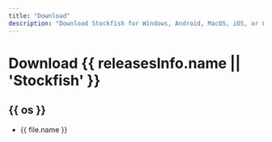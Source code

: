 ```yaml
---
title: "Download"
description: "Download Stockfish for Windows, Android, MacOS, iOS, or Linux."
---
```


<h1>Download {{ releasesInfo.name || 'Stockfish' }}</h1>

<div v-for="(files, os) in sortedReleases" :key="os">
    <h2 :id="os" :class="{ 'current-os': isCurrentOs(os) }">{{ os }}</h2>
    <ul v-if="files && files.length > 0">
        <li v-for="file in sortedBinaries(files)" :key="file.name">
            <a :href="file.url" target="_blank" rel="noopener noreferrer">{{ file.name }}</a>
        </li>
    </ul>
</div>

<script setup>
import { ref, onMounted } from 'vue';

const sortedReleases = ref({});
const releasesInfo = ref({});

onMounted(async() => {
    try {
        const response = await fetch('https://api.github.com/repos/official-stockfish/stockfish/releases/latest');
        const data = await response.json();
        if (data.assets && data.assets.length > 0) {
            const groupedReleases = {};
            data.assets.forEach(asset => {
                let os = getOSFromFileName(asset.name);
                os = formatOsName(os);
                if (!groupedReleases[os]) {
                    groupedReleases[os] = [];
                }
                groupedReleases[os].push({
                    name: asset.name,
                    url: asset.browser_download_url,
                });
            });
            sortedReleases.value = sortReleasesByUserOS(groupedReleases, getUserOS());
            releasesInfo.value = data;
        }
    } catch (error) {
        console.error('Error fetching releases:', error);
    }
});

function getUserOS() {
    const userAgent = navigator.userAgent.toLowerCase();
    if (userAgent.includes("win")) return "Windows";
    if (userAgent.includes("android") || userAgent.includes("raspberry")) return "ARM";
    if (userAgent.includes("linux")) return "Linux";
    if (userAgent.includes("mac")) return "MacOS";
    return "";
}

function isCurrentOs(os) {
    const userOs = getUserOS().toLowerCase();
    return os.toLowerCase() === userOs;
}

function getOSFromFileName(fileName) {
    const parts = fileName.split('-');
    return parts[1];
}

function formatOsName(os) {
    switch (os.toLowerCase()) {
        case 'ubuntu':
            return 'Linux';
        case 'macos':
            return 'MacOS';
        case 'android':
            return 'ARM';
        default:
            return os.charAt(0).toUpperCase() + os.slice(1);
    }
}

function sortReleasesByUserOS(releases, userOs) {
    if (!(userOs in releases)) return releases;

    const sorted = { [userOs]: releases[userOs] };
    for (const os in releases) {
        if (os.toLowerCase() !== userOs.toLowerCase()) {
            sorted[os] = releases[os];
        }
    }
    return sorted;
}

function sortedBinaries(files) {
  return files.sort((a, b) => customSortKey(a) - customSortKey(b));
}

function customSortKey(obj) {
    const order = [
        "apple-silicon",
        "armv8-dotprod",
        "armv8",
        "armv7-neon",
        "armv7",
        "x86-64-vnni512",
        "x86-64-vnni256",
        "x86-64-avx512",
        "x86-64-avxvnni",
        "x86-64-bmi2",
        "x86-64-avx2",
        "x86-64-sse41-popcnt",
        "x86-64-ssse3",
        "x86-64-sse3-popcnt",
        "x86-64",
        "x86-32-sse41-popcnt",
        "x86-32-sse2",
        "x86-32",
        "general-64",
        "general-32",
    ];

    for (let i = 0; i < order.length; i++) {
        if (obj.name.includes(order[i])) {
            return i;
        }
    }
    return order.length;
}
</script>

<style scoped>
.current-os {
    color: var(--vp-c-brand);
}
</style>
